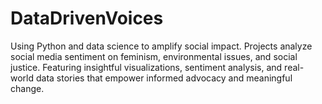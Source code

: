 # DataDrivenVoices
Using Python and data science to amplify social impact. Projects analyze social media sentiment on feminism, environmental issues, and social justice. Featuring insightful visualizations, sentiment analysis, and real-world data stories that empower informed advocacy and meaningful change.
